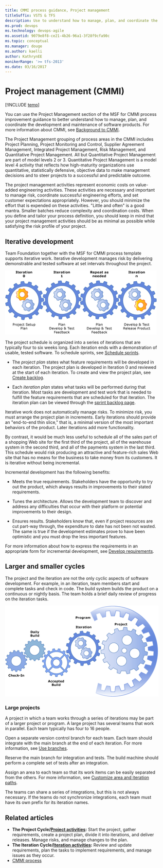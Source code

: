 ```yaml
---
title: CMMI process guidance, Project management 
titleSuffix: VSTS & TFS
description: Use to understand how to manage, plan, and coordinate the development and maintenance of software products.
ms.prod: devops
ms.technology: devops-agile
ms.assetid: 9079e8f8-ce21-4b26-96a1-3f28f9cfa90c
ms.topic: conceptual
ms.manager: douge
ms.author: kaelli
author: KathrynEE
monikerRange: '>= tfs-2013'
ms.date: 03/16/2017
---
```


# Project management (CMMI)  

[!INCLUDE [temp](../../../_shared/dev15-version-header.md)]

You can use the Project Management section of the MSF for CMMI process improvement guidance to better understand how to manage, plan, and coordinate the development and maintenance of software products. For more information about CMMI, see [Background to CMMI](guidance-background-to-cmmi.md).  
  
 The Project Management grouping of process areas in the CMMI includes Project Planning, Project Monitoring and Control, Supplier Agreement Management, Integrated Project Management, Risk Management, and Quantitative Project Management. All but Quantitative Project Management are part of model levels 2 or 3. Quantitative Project Management is a model level 4 activity that reflects how high-maturity organizations use quantitative, statistically defensive, objective data to make management decisions and to steer projects to a successful and predictable outcome.  
  
 The project management activities represent economic costs on value-added engineering activities. These activities are necessary and important to manage risk, coordinate successful engineering efforts, and set customer expectations appropriately. However, you should minimize the effort that is expended on these activities. "Little and often" is a good mantra. Smaller batches reduce complexity and coordination costs. When you define and tailor your process definition, you should keep in mind that your project management activities should be as minimal as possible while satisfying the risk profile of your project.  
  
## Iterative development  
 Team Foundation together with the MSF for CMMI process template supports iterative work. Iterative development manages risk by delivering demonstrable and tested software at set intervals throughout the project.  
  
 ![Successive iterations](_img/msf_cmmi_iterations.png "MSF_CMMI_Iterations")  
  
 The project schedule is organized into a series of iterations that are typically four to six weeks long. Each iteration ends with a demonstration of usable, tested software. To schedule sprints, see [Schedule sprints](../../../scrum/define-sprints.md).  
  
-   The *project plan* states what feature requirements will be developed in each iteration. The project plan is developed in Iteration 0 and reviewed at the start of each iteration. To create and view the project plan, see [Create backlog](../../../backlogs/create-your-backlog.md).  
  
-   Each *iteration plan* states what tasks will be performed during that iteration. Most tasks are development and test work that is needed to fulfill the feature requirements that are scheduled for that iteration. The iteration plan can be viewed through the [sprint backlog page](../../../scrum/assign-work-sprint.md).  
  
 Iterative work does not automatically manage risks. To minimize risk, you must arrange the project plan in increments. Early iterations should provide an "end-to-end thin slice," that is, a minimal version of the most important behaviors of the product. Later iterations add more functionality.  
  
 By contrast, it would be much less useful to schedule all of the sales part of a shopping Web site for the first third of the project, all of the warehouse system in the second third, and all of the payments system in the last third. This schedule would risk producing an attractive and feature-rich sales Web site that has no means for the business to take money from its customers. It is iterative without being incremental.  
  
 Incremental development has the following benefits:  
  
-   Meets the true requirements. Stakeholders have the opportunity to try out the product, which always results in improvements to their stated requirements.  
  
-   Tunes the architecture. Allows the development team to discover and address any difficulties that occur with their platform or potential improvements to their design.  
  
-   Ensures results. Stakeholders know that, even if project resources are cut part-way through, the expenditure to date has not been not wasted. The same is true if the development estimates prove to have been optimistic and you must drop the less important features.  
  
 For more information about how to express the requirements in an appropriate form for incremental development, see [Develop requirements](guidance-develop-requirements.md).  
  
## Larger and smaller cycles  
 The project and the iteration are not the only cyclic aspects of software development. For example, in an iteration, team members start and complete tasks and check in code. The build system builds the product on a continuous or nightly basis. The team holds a brief daily review of progress on the iteration tasks.  
  
 ![Check&#45;in, daily build, iteration, project, program](_img/msf_cmmi_cycles.png "MSF_CMMI_Cycles")  
  
### Large projects  
 A project in which a team works through a series of iterations may be part of a larger project or program. A large project has several teams that work in parallel. Each team typically has four to 16 people.  
  
 Open a separate version control branch for each team. Each team should integrate with the main branch at the end of each iteration. For more information, see [Use branches](../../../../tfvc/use-branches-isolate-risk-team-foundation-version-control.md).  
  
 Reserve the main branch for integration and tests. The build machine should perform a complete set of tests after an integration.  
  
 Assign an area to each team so that its work items can be easily separated from the others. For more information, see [Customize area and iteration paths](../../../../organizations/settings/set-area-paths.md).  
  
 The teams can share a series of integrations, but this is not always necessary. If the teams do not synchronize integrations, each team must have its own prefix for its iteration names.  
  

   

## Related articles
- **The Project Cycle/[Project activities](guidance-project-activities.md):** Start the project, gather requirements, create a project plan, divide it into iterations, and deliver releases. Manage risks, and manage changes to the plan.    
- **The Iteration Cycle/[Iteration activities](guidance-iteration-activities.md):** Review and update requirements, plan the tasks to implement requirements, and manage issues as they occur.  
- [CMMI process](../cmmi-process.md)   